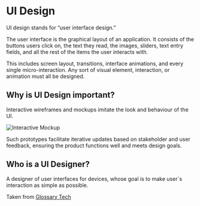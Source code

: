 # UI Design

UI design stands for “user interface design.” 

The user interface is the graphical layout of an application. It consists of the buttons users click on, the text they read, the images, sliders, text entry fields, and all the rest of the items the user interacts with. 

This includes screen layout, transitions, interface animations, and every single micro-interaction. Any sort of visual element, interaction, or animation must all be designed.


## Why is UI Design important?

Interactive wireframes and mockups imitate the look and behaviour of the UI.

![Interactive Mockup](https://cdn.dribbble.com/users/1200964/screenshots/3812962/todo_concept_iphonex_30fps.gif)

Such prototypes facilitate iterative updates based on stakeholder and user feedback, ensuring the product functions well and meets design goals. 

## Who is a UI Designer?

A designer of user interfaces for devices, whose goal is to make user`s interaction as simple as possible.

Taken from [Glossary Tech](https://glossarytech.com/terms/roles_in_software_development/ui-designer)
